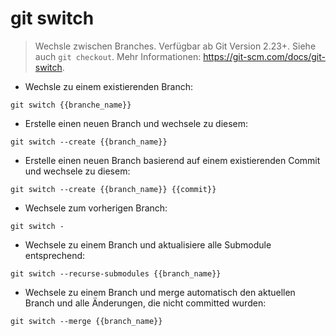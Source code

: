 # git switch

> Wechsle zwischen Branches. Verfügbar ab Git Version 2.23+.
> Siehe auch `git checkout`.
> Mehr Informationen: <https://git-scm.com/docs/git-switch>.

- Wechsle zu einem existierenden Branch:

`git switch {{branche_name}}`

- Erstelle einen neuen Branch und wechsele zu diesem:

`git switch --create {{branch_name}}`

- Erstelle einen neuen Branch basierend auf einem existierenden Commit und wechsele zu diesem:

`git switch --create {{branch_name}} {{commit}}`

- Wechsele zum vorherigen Branch:

`git switch -`

- Wechsele zu einem Branch und aktualisiere alle Submodule entsprechend:

`git switch --recurse-submodules {{branch_name}}`

- Wechsele zu einem Branch und merge automatisch den aktuellen Branch und alle Änderungen, die nicht committed wurden:

`git switch --merge {{branch_name}}`
